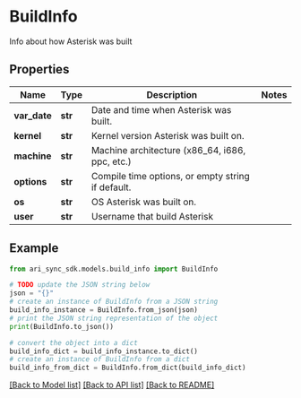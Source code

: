 # BuildInfo

Info about how Asterisk was built

## Properties

Name | Type | Description | Notes
------------ | ------------- | ------------- | -------------
**var_date** | **str** | Date and time when Asterisk was built. | 
**kernel** | **str** | Kernel version Asterisk was built on. | 
**machine** | **str** | Machine architecture (x86_64, i686, ppc, etc.) | 
**options** | **str** | Compile time options, or empty string if default. | 
**os** | **str** | OS Asterisk was built on. | 
**user** | **str** | Username that build Asterisk | 

## Example

```python
from ari_sync_sdk.models.build_info import BuildInfo

# TODO update the JSON string below
json = "{}"
# create an instance of BuildInfo from a JSON string
build_info_instance = BuildInfo.from_json(json)
# print the JSON string representation of the object
print(BuildInfo.to_json())

# convert the object into a dict
build_info_dict = build_info_instance.to_dict()
# create an instance of BuildInfo from a dict
build_info_from_dict = BuildInfo.from_dict(build_info_dict)
```
[[Back to Model list]](../README.md#documentation-for-models) [[Back to API list]](../README.md#documentation-for-api-endpoints) [[Back to README]](../README.md)


